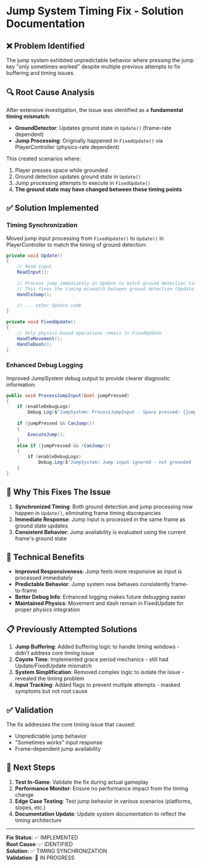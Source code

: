 # Jump System Timing Fix - Solution Documentation

## ❌ Problem Identified

The jump system exhibited unpredictable behavior where pressing the jump key "only sometimes worked" despite multiple previous attempts to fix buffering and timing issues.

## 🔍 Root Cause Analysis

After extensive investigation, the issue was identified as a **fundamental timing mismatch**:

- **GroundDetector**: Updates ground state in `Update()` (frame-rate dependent)
- **Jump Processing**: Originally happened in `FixedUpdate()` via PlayerController (physics-rate dependent)

This created scenarios where:
1. Player presses space while grounded
2. Ground detection updates ground state in `Update()`
3. Jump processing attempts to execute in `FixedUpdate()` 
4. **The ground state may have changed between these timing points**

## ✅ Solution Implemented

### Timing Synchronization
Moved jump input processing from `FixedUpdate()` to `Update()` in PlayerController to match the timing of ground detection:

```csharp
private void Update()
{
    // Read input
    ReadInput();
    
    // Process jump immediately in Update to match ground detection timing
    // This fixes the timing mismatch between ground detection (Update) and jump processing (FixedUpdate)
    HandleJump();
    
    // ... other Update code
}

private void FixedUpdate()
{
    // Only physics-based operations remain in FixedUpdate
    HandleMovement();
    HandleDash();
}
```

### Enhanced Debug Logging
Improved JumpSystem debug output to provide clearer diagnostic information:

```csharp
public void ProcessJumpInput(bool jumpPressed)
{
    if (enableDebugLogs)
        Debug.Log($"JumpSystem: ProcessJumpInput - Space pressed: {jumpPressed}, Grounded: {groundDetector?.IsGrounded}, CanJump: {CanJump()}");
        
    if (jumpPressed && CanJump())
    {
        ExecuteJump();
    }
    else if (jumpPressed && !CanJump())
    {
        if (enableDebugLogs)
            Debug.Log($"JumpSystem: Jump input ignored - not grounded (IsGrounded: {groundDetector?.IsGrounded})");
    }
}
```

## 🎯 Why This Fixes The Issue

1. **Synchronized Timing**: Both ground detection and jump processing now happen in `Update()`, eliminating frame timing discrepancies
2. **Immediate Response**: Jump input is processed in the same frame as ground state updates
3. **Consistent Behavior**: Jump availability is evaluated using the current frame's ground state

## 🔧 Technical Benefits

- **Improved Responsiveness**: Jump feels more responsive as input is processed immediately
- **Predictable Behavior**: Jump system now behaves consistently frame-to-frame
- **Better Debug Info**: Enhanced logging makes future debugging easier
- **Maintained Physics**: Movement and dash remain in FixedUpdate for proper physics integration

## 📋 Previously Attempted Solutions

1. **Jump Buffering**: Added buffering logic to handle timing windows - didn't address core timing issue
2. **Coyote Time**: Implemented grace period mechanics - still had Update/FixedUpdate mismatch  
3. **System Simplification**: Removed complex logic to isolate the issue - revealed the timing problem
4. **Input Tracking**: Added flags to prevent multiple attempts - masked symptoms but not root cause

## ✅ Validation

The fix addresses the core timing issue that caused:
- Unpredictable jump behavior
- "Sometimes works" input response
- Frame-dependent jump availability

## 🚀 Next Steps

1. **Test In-Game**: Validate the fix during actual gameplay
2. **Performance Monitor**: Ensure no performance impact from the timing change
3. **Edge Case Testing**: Test jump behavior in various scenarios (platforms, slopes, etc.)
4. **Documentation Update**: Update system documentation to reflect the timing architecture

---

**Fix Status**: ✅ IMPLEMENTED  
**Root Cause**: ✅ IDENTIFIED  
**Solution**: ✅ TIMING SYNCHRONIZATION  
**Validation**: 🔄 IN PROGRESS

